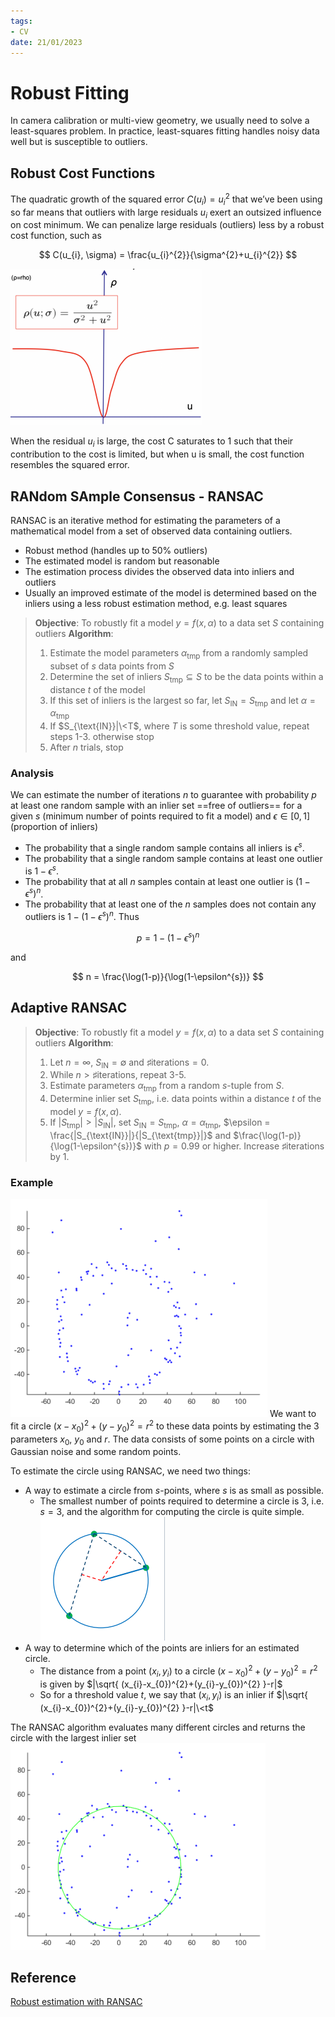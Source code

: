 ```yaml
---
tags:
- CV
date: 21/01/2023
---
```


# Robust Fitting
In camera calibration or multi-view geometry, we usually need to solve a least-squares problem. In practice, least-squares fitting handles noisy data well but is susceptible to outliers. 

## Robust Cost Functions
The quadratic growth of the squared error $C(u_{i}) = u_{i}^{2}$ that we’ve been using so far means that outliers with large residuals $u_{i}$ exert an outsized influence on cost minimum. We can penalize large residuals (outliers) less by a robust cost function, such as 

$$
C(u_{i}, \sigma) = \frac{u_{i}^{2}}{\sigma^{2}+u_{i}^{2}}
$$

![Outlier Elimination](attachments/Outlier%20Elimination.png)


When the residual $u_{i}$ is large, the cost C saturates to 1 such that their contribution to the cost is limited, but when u is small, the cost function resembles the squared error.

## RANdom SAmple Consensus - RANSAC
RANSAC is an iterative method for estimating the parameters of a mathematical model from a set of observed data containing outliers. 
- Robust method (handles up to 50% outliers)
- The estimated model is random but reasonable
- The estimation process divides the observed data into inliers and outliers
- Usually an improved estimate of the model is determined based on the inliers using a less robust estimation method, e.g. least squares

>**Objective**:
>To robustly fit a model $y = f(x, \alpha)$ to a data set $S$ containing outliers
>**Algorithm**:
>1. Estimate the model parameters $\alpha_{\text{tmp}}$ from a randomly sampled subset of $s$ data points from $S$
>2. Determine the set of inliers $S_{\text{tmp}}\subseteq S$ to be the data points within a distance $t$ of the model
>3. If this set of inliers is the largest so far, let $S_{\text{IN}} = S_{\text{tmp}}$ and let $\alpha=\alpha_{\text{tmp}}$
>4. If $S_{\text{IN}}|\<T$, where $T$ is some threshold value, repeat steps 1-3. otherwise stop
>5. After $n$ trials, stop

### Analysis

We can estimate the number of iterations $n$ to guarantee with probability $p$ at  least one random sample with an inlier set ==free of outliers== for a given $s$ (minimum number of points required to fit a model) and $\epsilon \in [0,1]$(proportion of inliers)
- The probability that a single random sample contains all inliers is $\epsilon^{s}$.
- The probability that a single random sample contains at least one outlier is $1-\epsilon^{s}$.
- The probability that at all $n$ samples contain at least one outlier is $(1-\epsilon^{s})^{n}$.
- The probability that at least one of the $n$ samples does not contain any outliers is $1 - (1-\epsilon^{s})^{n}$.
Thus 

$$
p = 1 - (1-\epsilon^{s})^{n}
$$

and 

$$
n = \frac{\log(1-p)}{\log(1-\epsilon^{s})}
$$

## Adaptive RANSAC

>**Objective**:
>To robustly fit a model $y = f(x, \alpha)$ to a data set $S$ containing outliers
>**Algorithm**:
>1. Let $n = \infty$, $S_{\text{IN}} = \emptyset$ and $\sharp\text{iterations} = 0$.
>2. While $n > \sharp\text{iterations}$, repeat 3-5.
>3. Estimate parameters $\alpha_{\text{tmp}}$ from a random $s$-tuple from $S$.
>4. Determine inlier set $S_{\text{tmp}}$, i.e. data points within a distance $t$ of the model $y = f(x,\alpha)$.
>5. If $|S_{\text{tmp}}|>|S_{\text{IN}}|$, set $S_{\text{IN}} = S_{\text{tmp}}$, $\alpha = \alpha_{\text{tmp}}$, $\epsilon = \frac{|S_{\text{IN}}|}{|S_{\text{tmp}}|}$ and $\frac{\log(1-p)}{\log(1-\epsilon^{s})}$ with $p=0.99$ or higher. Increase $\sharp\text{iterations}$ by $1$.


### Example
![400](attachments/Outlier%20Elimination-1.png)
We want to fit a circle $(x-x_{0})^{2}+(y-y_{0})^{2} = r^{2}$ to these data points by estimating the $3$ parameters $x_{0}$, $y_{0}$ and $r$. The data consists of some points on a circle with Gaussian noise and some random points.

To estimate the circle using RANSAC, we need two things:
- A way to estimate a circle from $s$-points, where $s$ is as small as possible.
	- The smallest number of points required to determine a circle is $3$, i.e. $s=3$, and the algorithm for computing the circle is quite simple.  ![Outlier Elimination-2](attachments/Outlier%20Elimination-2.png)
- A way to determine which of the points are inliers for an estimated circle. 
	- The distance from a point $(x_{i},y_{i})$ to a circle $(x-x_{0})^{2}+(y-y_{0})^{2} = r^{2}$ is given by $|\sqrt{ (x_{i}-x_{0})^{2}+(y_{i}-y_{0})^{2} }-r|$
	- So for a threshold value $t$, we say that $(x_{i},y_{i})$ is an inlier if $|\sqrt{ (x_{i}-x_{0})^{2}+(y_{i}-y_{0})^{2} }-r|\<t$

The RANSAC algorithm evaluates many different circles and returns the circle with the largest inlier set
![400](attachments/Outlier%20Elimination-3.png)

## Reference
[Robust estimation with RANSAC](https://www.uio.no/studier/emner/matnat/its/nedlagte-emner/UNIK4690/v16/forelesninger/lecture_3_3-robust-estimation-with-ransac.pdf)